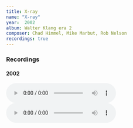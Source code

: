 ```yaml
---
title: X-ray
name: "X-ray"
year:  2002
album: Walter Klang era 2
composer: Chad Himmel, Mike Marbut, Rob Nelson
recordings: true
---
```


<h3>Recordings</h3>

<h4>2002</h4>

<audio controls="">
  <source src="http://walterklang.com/mp3/2002-04-06/boxes/xray.mp3" type="audio/mpeg">
  <a href="http://walterklang.com/mp3/2002-04-06/boxes/xray.mp3">xray.mp3</a>
</audio>

<audio controls="">
  <source src="http://walterklang.com/mp3/2002-04-06/boxes/xray_remixed.mp3" type="audio/mpeg">
  <a href="http://walterklang.com/mp3/2002-04-06/boxes/xray_remixed.mp3">xray_remixed.mp3</a>
</audio>
